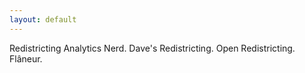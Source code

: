 ```yaml
---
layout: default
---
```


Redistricting Analytics Nerd. Dave's Redistricting. Open Redistricting. Flâneur. 

